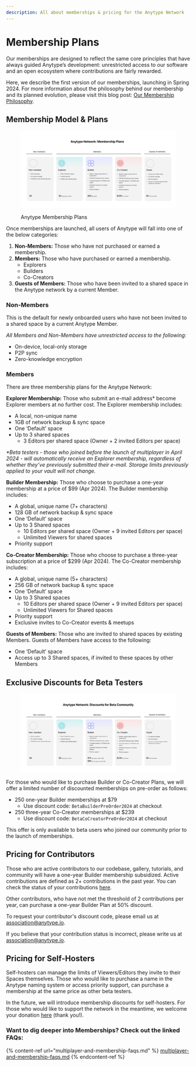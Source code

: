 ```yaml
---
description: All about memberships & pricing for the Anytype Network
---
```


# Membership Plans

Our memberships are designed to reflect the same core principles that have always guided Anytype’s development: unrestricted access to our software and an open ecosystem where contributions are fairly rewarded.

Here, we describe the first version of our memberships, launching in Spring 2024. For more information about the philosophy behind our membership and its planned evolution, please visit this blog post: [Our Membership Philosophy](https://blog.anytype.io/our-memberships-philosophy/).

## Membership Model & Plans

<figure><img src="../../.gitbook/assets/Membership Plans-25 Apr.png" alt=""><figcaption><p>Anytype Membership Plans</p></figcaption></figure>

Once memberships are launched, all users of Anytype will fall into one of the below categories:

1. **Non-Members:** Those who have not purchased or earned a membership.
2. **Members:** Those who have purchased or earned a membership.
   * Explorers
   * Builders
   * Co-Creators
3. **Guests of Members:** Those who have been invited to a shared space in the Anytype network by a current Member.

### **Non-Members**

This is the default for newly onboarded users who have not been invited to a shared space by a current Anytype Member.

_All Members and Non-Members have unrestricted access to the following:_

* On-device, local-only storage
* P2P sync
* Zero-knowledge encryption

### **Members**

There are three membership plans for the Anytype Network:

**Explorer Membership:** Those who submit an e-mail address\* become Explorer members at no further cost. The Explorer membership includes:

* A local, non-unique name
* 1GB of network backup & sync space
* One ‘Default’ space
* Up to 3 shared spaces
  * 3 Editors per shared space (Owner + 2 invited Editors per space)

_\*Beta testers - those who joined before the launch of multiplayer in April 2024 - will automatically receive an Explorer membership, regardless of whether they’ve previously submitted their e-mail. Storage limits previously applied to your vault will not change._

**Builder Membership:** Those who choose to purchase a one-year membership at a price of $99 (Apr 2024). The Builder membership includes:

* A global, unique name (7+ characters)
* 128 GB of network backup & sync space
* One ‘Default’ space
* Up to 3 Shared spaces
  * 10 Editors per shared space (Owner + 9 invited Editors per space)
  * Unlimited Viewers for shared spaces
* Priority support

**Co-Creator Membership:** Those who choose to purchase a three-year subscription at a price of $299 (Apr 2024). The Co-Creator membership includes:

* A global, unique name (5+ characters)
* 256 GB of network backup & sync space
* One ‘Default’ space
* Up to 3 Shared spaces
  * 10 Editors per shared space (Owner + 9 invited Editors per space)
  * Unlimited Viewers for Shared spaces
* Priority support
* Exclusive invites to Co-Creator events & meetups

**Guests of Members:** Those who are invited to shared spaces by existing Members. Guests of Members have access to the following:

* One ‘Default’ space
* Access up to 3 Shared spaces, if invited to these spaces by other Members

## Exclusive Discounts for Beta Testers

<figure><img src="../../.gitbook/assets/Beta Discounts - 25 Apr.png" alt=""><figcaption></figcaption></figure>

For those who would like to purchase Builder or Co-Creator Plans, we will offer a limited number of discounted memberships on pre-order as follows:

* 250 one-year Builder memberships at $79
  * Use discount code: `BetaBuilderPreOrder2024` at checkout
* 250 three-year Co-Creator memberships at $239
  * Use discount code: `BetaCoCreatorPreOrder2024` at checkout

This offer is only available to beta users who joined our community prior to the launch of memberships.&#x20;

## Pricing for Contributors

Those who are active contributors to our codebase, gallery, tutorials, and community will have a one-year Builder membership subsidized. Active contributions are defined as 2+ contributions in the past year. You can check the status of your contributions [here](https://github.com/anyproto/contributors/blob/main/contributors.json).

Other contributors, who have not met the threshold of 2 contributions per year, can purchase a one-year Builder Plan at 50% discount.

To request your contributor's discount code, please email us at association@anytype.io.&#x20;

If you believe that your contribution status is incorrect, please write us at association@anytype.io.

## Pricing for Self-Hosters

Self-hosters can manage the limits of Viewers/Editors they invite to their Spaces themselves. Those who would like to purchase a name in the Anytype naming system or access priority support, can purchase a membership at the same price as other beta testers.

In the future, we will introduce membership discounts for self-hosters. For those who would like to support the network in the meantime, we welcome your donation [here](https://stripe.pay.anytype.io/b/4gw0337MrdvbejK28f) (thank you!).

### Want to dig deeper into Memberships? Check out the linked FAQs:

{% content-ref url="multiplayer-and-membership-faqs.md" %}
[multiplayer-and-membership-faqs.md](multiplayer-and-membership-faqs.md)
{% endcontent-ref %}
